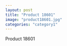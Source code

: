 ```yaml
---
layout: post
title: "Product 18601"
image: "product18601.jpg"
categories: "category1"
---
```

Product 18601
